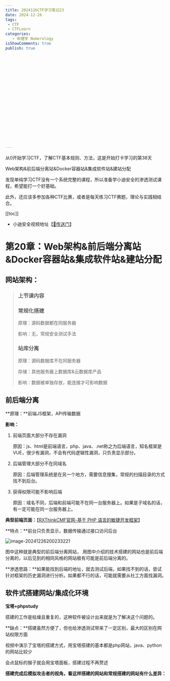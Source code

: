 ```yaml
---
title: 2024126CTF学习笔记23
date: 2024-12-26
tags:
 - CTF
 - CTFLearn
categories:
   - 命理学 Numerology
isShowComments: true
publish: true





















---
```


<Boxx/>

从0开始学习CTF，了解CTF基本规则、方法，这是开始打卡学习的第38天

Web架构&前后端分离站&Docker容器站&集成软件站&建站分配

发现单纯学习CTF没有一个系统完整的课程，所以准备学小迪安全的渗透测试课程，希望能打一个好基础。

此外，还应该多参加各种CTF比赛，或者是每天练习CTF赛题，理论与实践相结合。

[[toc]]

- 小迪安全视频地址【[🔗传送门]([https://www.bilibili.com/video/BV123yAYMEwb/)】

<!-- more -->

# 第20章：Web架构&前后端分离站&Docker容器站&集成软件站&建站分配

## 网站架构：

> ### 上节课内容
>
> ### 常规化搭建
>
> 原理：源码数据都在同服务器
>
> 影响：无，常规安全测试手法
>
> ### 站库分离
>
> 原理：源码数据库不在同服务器
>
> 存储：其他服务器上数据库&云数据库产品
>
> 影响：数据被单独存放，能连接才可影响数据

## 前后端分离

**原理：**前端JS框架，API传输数据

**影响：**

1. 前端页面大部分不存在漏洞

   原因：js、html是前端语言，php、java、.net称之为后端语言，知名框架是VUE，很少有漏洞，不会有代码逻辑性漏洞，只负责显示部分。

2. 后端管理大部分不在同域名

   原因：后端管理系统是在另一个地方，需要信息搜集，常规的扫描目录的方式找不到后台。

3. 获得权限可能不影响后端

   原因：域名不同，后端和前端可能不在同一台服务器上。如果是子域名的话，有一定可能在同一台服务器上。

**典型前端页面：**【[RXThinkCMF官网-基于 PHP 语言的敏捷开发框架](https://www.rxthink.cn/)】

**特点：**前台只负责显示，数据传输通过接口访问后台

![image-20241226200233221](/img/ctfLearn/image-20241226200233221.png)

图中这种就是典型的前后端分离网站， 用图中介绍的技术搭建的网站也是前后端分离的，以后见到的相同风格的网站极有可能是前后端分离的。

**渗透思路：**如果能找到后端的地址，就去测试后端，如果找不到的话，尝试针对框架的历史漏洞进行分析。如果都不行的话，可能就需要从社工方面找漏洞。



## 软件式搭建网站/集成化环境

**宝塔+phpstudy**

搭建的工作是枯燥且重复的，这种软件被设计出来就是为了解决这个问题的。

**缺点：**搭建虽然方便了，但也给渗透测试带来了一定区别，最大的区别在网站权限方面

视频中演示了宝塔的搭建方式，用宝塔搭建的基本都是php网站，java、python的网站比较少

会点鼠标的猴子就会用宝塔面板，搭建过程不再赘述

**搭建完成后模拟攻击者的视角，看这样搭建的网站和常规搭建的网站有什么差异：**